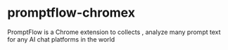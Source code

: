 # promptflow-chromex
PromptFlow is a Chrome extension to collects , analyze many prompt text for any AI chat platforms in the world 
